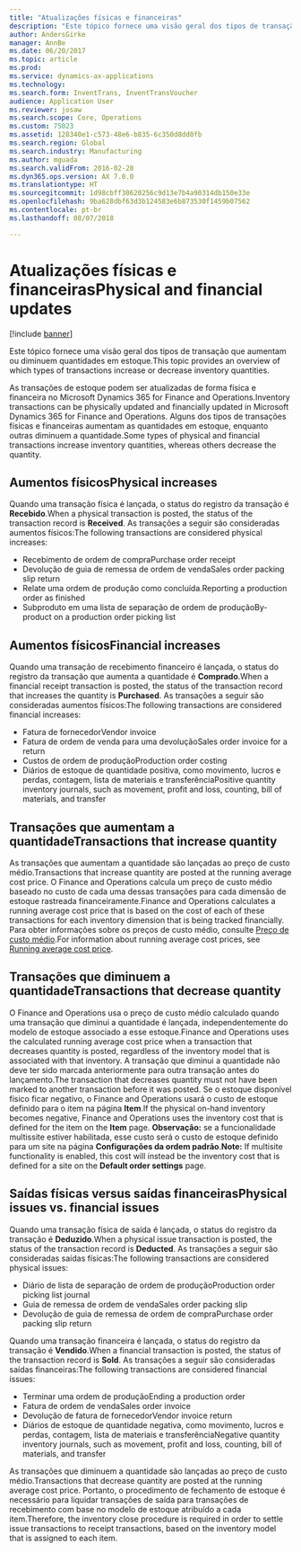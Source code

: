 ```yaml
---
title: "Atualizações físicas e financeiras"
description: "Este tópico fornece uma visão geral dos tipos de transação que aumentam ou diminuem quantidades em estoque."
author: AndersGirke
manager: AnnBe
ms.date: 06/20/2017
ms.topic: article
ms.prod: 
ms.service: dynamics-ax-applications
ms.technology: 
ms.search.form: InventTrans, InventTransVoucher
audience: Application User
ms.reviewer: josaw
ms.search.scope: Core, Operations
ms.custom: 75023
ms.assetid: 128340e1-c573-48e6-b835-6c350d8dd0fb
ms.search.region: Global
ms.search.industry: Manufacturing
ms.author: mguada
ms.search.validFrom: 2016-02-28
ms.dyn365.ops.version: AX 7.0.0
ms.translationtype: HT
ms.sourcegitcommit: 1d98cbff30620256c9d13e7b4a90314db150e33e
ms.openlocfilehash: 9ba628dbf63d3b124583e6b873530f1459b07562
ms.contentlocale: pt-br
ms.lasthandoff: 08/07/2018

---
```


# <a name="physical-and-financial-updates"></a><span data-ttu-id="aa096-103">Atualizações físicas e financeiras</span><span class="sxs-lookup"><span data-stu-id="aa096-103">Physical and financial updates</span></span>

[!include [banner](../includes/banner.md)]

<span data-ttu-id="aa096-104">Este tópico fornece uma visão geral dos tipos de transação que aumentam ou diminuem quantidades em estoque.</span><span class="sxs-lookup"><span data-stu-id="aa096-104">This topic provides an overview of which types of transactions increase or decrease inventory quantities.</span></span> 

<span data-ttu-id="aa096-105">As transações de estoque podem ser atualizadas de forma física e financeira no Microsoft Dynamics 365 for Finance and Operations.</span><span class="sxs-lookup"><span data-stu-id="aa096-105">Inventory transactions can be physically updated and financially updated in Microsoft Dynamics 365 for Finance and Operations.</span></span> <span data-ttu-id="aa096-106">Alguns dos tipos de transações físicas e financeiras aumentam as quantidades em estoque, enquanto outras diminuem a quantidade.</span><span class="sxs-lookup"><span data-stu-id="aa096-106">Some types of physical and financial transactions increase inventory quantities, whereas others decrease the quantity.</span></span>

## <a name="physical-increases"></a><span data-ttu-id="aa096-107">Aumentos físicos</span><span class="sxs-lookup"><span data-stu-id="aa096-107">Physical increases</span></span>
<span data-ttu-id="aa096-108">Quando uma transação física é lançada, o status do registro da transação é **Recebido**.</span><span class="sxs-lookup"><span data-stu-id="aa096-108">When a physical transaction is posted, the status of the transaction record is **Received**.</span></span> <span data-ttu-id="aa096-109">As transações a seguir são consideradas aumentos físicos:</span><span class="sxs-lookup"><span data-stu-id="aa096-109">The following transactions are considered physical increases:</span></span>

-   <span data-ttu-id="aa096-110">Recebimento de ordem de compra</span><span class="sxs-lookup"><span data-stu-id="aa096-110">Purchase order receipt</span></span>
-   <span data-ttu-id="aa096-111">Devolução de guia de remessa de ordem de venda</span><span class="sxs-lookup"><span data-stu-id="aa096-111">Sales order packing slip return</span></span>
-   <span data-ttu-id="aa096-112">Relate uma ordem de produção como concluída.</span><span class="sxs-lookup"><span data-stu-id="aa096-112">Reporting a production order as finished</span></span>
-   <span data-ttu-id="aa096-113">Subproduto em uma lista de separação de ordem de produção</span><span class="sxs-lookup"><span data-stu-id="aa096-113">By-product on a production order picking list</span></span>

## <a name="financial-increases"></a><span data-ttu-id="aa096-114">Aumentos físicos</span><span class="sxs-lookup"><span data-stu-id="aa096-114">Financial increases</span></span>
<span data-ttu-id="aa096-115">Quando uma transação de recebimento financeiro é lançada, o status do registro da transação que aumenta a quantidade é **Comprado**.</span><span class="sxs-lookup"><span data-stu-id="aa096-115">When a financial receipt transaction is posted, the status of the transaction record that increases the quantity is **Purchased**.</span></span> <span data-ttu-id="aa096-116">As transações a seguir são consideradas aumentos físicos:</span><span class="sxs-lookup"><span data-stu-id="aa096-116">The following transactions are considered financial increases:</span></span>

-   <span data-ttu-id="aa096-117">Fatura de fornecedor</span><span class="sxs-lookup"><span data-stu-id="aa096-117">Vendor invoice</span></span>
-   <span data-ttu-id="aa096-118">Fatura de ordem de venda para uma devolução</span><span class="sxs-lookup"><span data-stu-id="aa096-118">Sales order invoice for a return</span></span>
-   <span data-ttu-id="aa096-119">Custos de ordem de produção</span><span class="sxs-lookup"><span data-stu-id="aa096-119">Production order costing</span></span>
-   <span data-ttu-id="aa096-120">Diários de estoque de quantidade positiva, como movimento, lucros e perdas, contagem, lista de materiais e transferência</span><span class="sxs-lookup"><span data-stu-id="aa096-120">Positive quantity inventory journals, such as movement, profit and loss, counting, bill of materials, and transfer</span></span>

## <a name="transactions-that-increase-quantity"></a><span data-ttu-id="aa096-121">Transações que aumentam a quantidade</span><span class="sxs-lookup"><span data-stu-id="aa096-121">Transactions that increase quantity</span></span>
<span data-ttu-id="aa096-122">As transações que aumentam a quantidade são lançadas ao preço de custo médio.</span><span class="sxs-lookup"><span data-stu-id="aa096-122">Transactions that increase quantity are posted at the running average cost price.</span></span> <span data-ttu-id="aa096-123">O Finance and Operations calcula um preço de custo médio baseado no custo de cada uma dessas transações para cada dimensão de estoque rastreada financeiramente.</span><span class="sxs-lookup"><span data-stu-id="aa096-123">Finance and Operations calculates a running average cost price that is based on the cost of each of these transactions for each inventory dimension that is being tracked financially.</span></span> <span data-ttu-id="aa096-124">Para obter informações sobre os preços de custo médio, consulte [Preço de custo médio](running-average-cost-price.md).</span><span class="sxs-lookup"><span data-stu-id="aa096-124">For information about running average cost prices, see [Running average cost price](running-average-cost-price.md).</span></span>

## <a name="transactions-that-decrease-quantity"></a><span data-ttu-id="aa096-125">Transações que diminuem a quantidade</span><span class="sxs-lookup"><span data-stu-id="aa096-125">Transactions that decrease quantity</span></span>
<span data-ttu-id="aa096-126">O Finance and Operations usa o preço de custo médio calculado quando uma transação que diminui a quantidade é lançada, independentemente do modelo de estoque associado a esse estoque.</span><span class="sxs-lookup"><span data-stu-id="aa096-126">Finance and Operations uses the calculated running average cost price when a transaction that decreases quantity is posted, regardless of the inventory model that is associated with that inventory.</span></span> <span data-ttu-id="aa096-127">A transação que diminui a quantidade não deve ter sido marcada anteriormente para outra transação antes do lançamento.</span><span class="sxs-lookup"><span data-stu-id="aa096-127">The transaction that decreases quantity must not have been marked to another transaction before it was posted.</span></span> <span data-ttu-id="aa096-128">Se o estoque disponível físico ficar negativo, o Finance and Operations usará o custo de estoque definido para o item na página **Item**.</span><span class="sxs-lookup"><span data-stu-id="aa096-128">If the physical on-hand inventory becomes negative, Finance and Operations uses the inventory cost that is defined for the item on the **Item** page.</span></span> <span data-ttu-id="aa096-129">**Observação:** se a funcionalidade multissite estiver habilitada, esse custo será o custo de estoque definido para um site na página **Configurações da ordem padrão**.</span><span class="sxs-lookup"><span data-stu-id="aa096-129">**Note:** If multisite functionality is enabled, this cost will instead be the inventory cost that is defined for a site on the **Default order settings** page.</span></span>

## <a name="physical-issues-vs-financial-issues"></a><span data-ttu-id="aa096-130">Saídas físicas versus saídas financeiras</span><span class="sxs-lookup"><span data-stu-id="aa096-130">Physical issues vs. financial issues</span></span>
<span data-ttu-id="aa096-131">Quando uma transação física de saída é lançada, o status do registro da transação é **Deduzido**.</span><span class="sxs-lookup"><span data-stu-id="aa096-131">When a physical issue transaction is posted, the status of the transaction record is **Deducted**.</span></span> <span data-ttu-id="aa096-132">As transações a seguir são consideradas saídas físicas:</span><span class="sxs-lookup"><span data-stu-id="aa096-132">The following transactions are considered physical issues:</span></span>

-   <span data-ttu-id="aa096-133">Diário de lista de separação de ordem de produção</span><span class="sxs-lookup"><span data-stu-id="aa096-133">Production order picking list journal</span></span>
-   <span data-ttu-id="aa096-134">Guia de remessa de ordem de venda</span><span class="sxs-lookup"><span data-stu-id="aa096-134">Sales order packing slip</span></span>
-   <span data-ttu-id="aa096-135">Devolução de guia de remessa de ordem de compra</span><span class="sxs-lookup"><span data-stu-id="aa096-135">Purchase order packing slip return</span></span>

<span data-ttu-id="aa096-136">Quando uma transação financeira é lançada, o status do registro da transação é **Vendido**.</span><span class="sxs-lookup"><span data-stu-id="aa096-136">When a financial transaction is posted, the status of the transaction record is **Sold**.</span></span> <span data-ttu-id="aa096-137">As transações a seguir são consideradas saídas financeiras:</span><span class="sxs-lookup"><span data-stu-id="aa096-137">The following transactions are considered financial issues:</span></span>

-   <span data-ttu-id="aa096-138">Terminar uma ordem de produção</span><span class="sxs-lookup"><span data-stu-id="aa096-138">Ending a production order</span></span>
-   <span data-ttu-id="aa096-139">Fatura de ordem de venda</span><span class="sxs-lookup"><span data-stu-id="aa096-139">Sales order invoice</span></span>
-   <span data-ttu-id="aa096-140">Devolução de fatura de fornecedor</span><span class="sxs-lookup"><span data-stu-id="aa096-140">Vendor invoice return</span></span>
-   <span data-ttu-id="aa096-141">Diários de estoque de quantidade negativa, como movimento, lucros e perdas, contagem, lista de materiais e transferência</span><span class="sxs-lookup"><span data-stu-id="aa096-141">Negative quantity inventory journals, such as movement, profit and loss, counting, bill of materials, and transfer</span></span>

<span data-ttu-id="aa096-142">As transações que diminuem a quantidade são lançadas ao preço de custo médio.</span><span class="sxs-lookup"><span data-stu-id="aa096-142">Transactions that decrease quantity are posted at the running average cost price.</span></span> <span data-ttu-id="aa096-143">Portanto, o procedimento de fechamento de estoque é necessário para liquidar transações de saída para transações de recebimento com base no modelo de estoque atribuído a cada item.</span><span class="sxs-lookup"><span data-stu-id="aa096-143">Therefore, the inventory close procedure is required in order to settle issue transactions to receipt transactions, based on the inventory model that is assigned to each item.</span></span>




